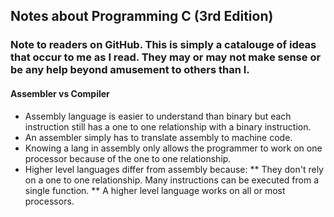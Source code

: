## Notes about Programming C (3rd Edition)
### Note to readers on GitHub. This is simply a catalouge of ideas that occur to me as I read. They may or may not make sense or be any help beyond amusement to others than I.

#### Assembler vs Compiler
* Assembly language is easier to understand than binary but each instruction
  still has a one to one relationship with a binary instruction. 
* An assembler simply has to translate assembly to machine code.
* Knowing a lang in assembly only allows the programmer to work on one
  processor because of the one to one relationship.
* Higher level languages differ from assembly because:
** They don't rely on a one to one relationship. Many instructions can be
executed from a single function.
** A higher level language works on all or most processors. 
